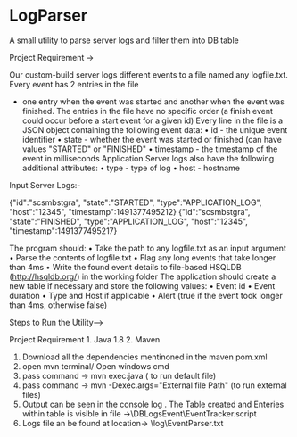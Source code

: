 # LogParser
A small utility to parse server logs and filter them into DB table 

Project Requirement ->

  Our custom-build server logs different events to a file named any  logfile.txt. Every event has 2 entries in the file
  - one entry when the event was started and another when the event was finished. The entries in the file have
  no specific order (a finish event could occur before a start event for a given id) Every line in the file is a
  JSON object containing the following event data:
  • id - the unique event identifier
  • state - whether the event was started or finished (can have values "STARTED" or "FINISHED"
  • timestamp - the timestamp of the event in milliseconds
  Application Server logs also have the following additional attributes:
  • type - type of log
  • host - hostname
  
  Input Server Logs:-
  
  {"id":"scsmbstgra", "state":"STARTED", "type":"APPLICATION_LOG", "host":"12345", "timestamp":1491377495212}
{"id":"scsmbstgra", "state":"FINISHED", "type":"APPLICATION_LOG", "host":"12345", "timestamp":1491377495217}

  
The program should:
• Take the path to any logfile.txt as an input argument
• Parse the contents of logfile.txt
• Flag any long events that take longer than 4ms
• Write the found event details to file-based HSQLDB (http://hsqldb.org/) in the working folder The
application should create a new table if necessary and store the following values:
• Event id
• Event duration
• Type and Host if applicable
• Alert (true if the event took longer than 4ms, otherwise false) 

Steps to Run the Utility-->
  
  Project Requirement
    1. Java 1.8
    2. Maven
    
1. Download all the dependencies mentinoned in the maven pom.xml
2. open mvn terminal/ Open windows cmd
3. pass command -> mvn exec:java ( to run default file)
4. pass command -> mvn  -Dexec.args="External file Path" (to run external files)
5. Output can be seen in the console log . The Table created and Enteries within table is visible in file ->\DBLogsEvent\EventTracker.script
6. Logs file an be found at location-> \log\EventParser.txt


